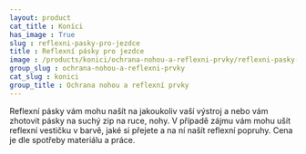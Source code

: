 ```yaml
---
layout: product
cat_title : Koníci
has_image : True
slug : reflexni-pasky-pro-jezdce
title : Reflexní pásky pro jezdce
image : /products/konici/ochrana-nohou-a-reflexni-prvky/reflexni-pasky-pro-jezdce.jpg
group_slug : ochrana-nohou-a-reflexni-prvky
cat_slug : konici
group_title : Ochrana nohou a reflexní prvky
---
```


Reflexní pásky vám mohu našít na jakoukoliv vaší výstroj a nebo vám zhotovit pásky na suchý zip na ruce, nohy.
V případě zájmu vám mohu ušít reflexní vestičku v barvě, jaké si přejete a na ní našít reflexní popruhy.
Cena je dle spotřeby materiálu a práce.

